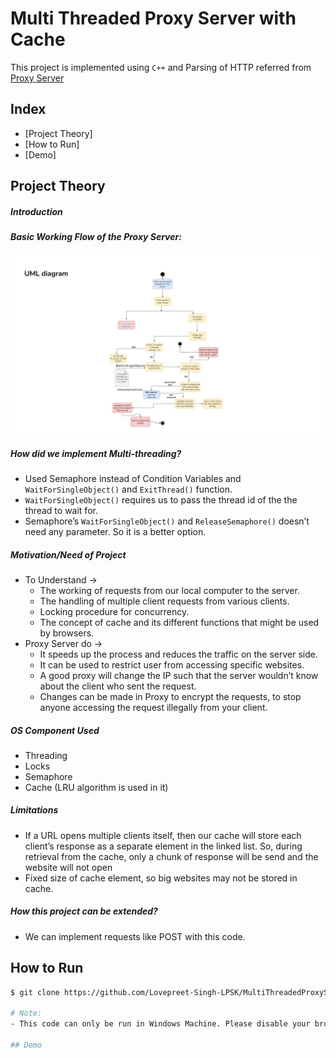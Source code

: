 <h1>Multi Threaded Proxy Server with Cache</h1>

This project is implemented using `C++` and Parsing of HTTP referred from <a href = "https://github.com/vaibhavnaagar/proxy-server"> Proxy Server </a>


## Index

- [Project Theory]
- [How to Run]
- [Demo]

## Project Theory

##### Introduction

##### Basic Working Flow of the Proxy Server:
![](https://github.com/kunalsingh1301/proxy_server_for_windows/blob/main/resources/uml2.png)

##### How did we implement Multi-threading?
- Used Semaphore instead of Condition Variables and `WaitForSingleObject()` and `ExitThread()` function. 
- `WaitForSingleObject()` requires us to pass the thread id of the the thread to wait for. 
- Semaphore’s `WaitForSingleObject()` and `ReleaseSemaphore()` doesn’t need any parameter. So it is a better option. 


##### Motivation/Need of Project
- To Understand → 
  - The working of requests from our local computer to the server.
  - The handling of multiple client requests from various clients.
  - Locking procedure for concurrency.
  - The concept of cache and its different functions that might be used by browsers.
- Proxy Server do → 
  - It speeds up the process and reduces the traffic on the server side.
  - It can be used to restrict user from accessing specific websites.
  - A good proxy will change the IP such that the server wouldn’t know about the client who sent the request.
  - Changes can be made in Proxy to encrypt the requests, to stop anyone accessing the request illegally from your client.
 
##### OS Component Used ​
- Threading
- Locks 
- Semaphore
- Cache (LRU algorithm is used in it)

##### Limitations ​
- If a URL opens multiple clients itself, then our cache will store each client’s response as a separate element in the linked list. So, during retrieval from the cache, only a chunk of response will be send and the website will not open
- Fixed size of cache element, so big websites may not be stored in cache. 

##### How this project can be extended?
- We can implement requests like POST with this code.


## How to Run

```bash
$ git clone https://github.com/Lovepreet-Singh-LPSK/MultiThreadedProxyServerClient.git

# Note:
- This code can only be run in Windows Machine. Please disable your browser cache

## Demo
